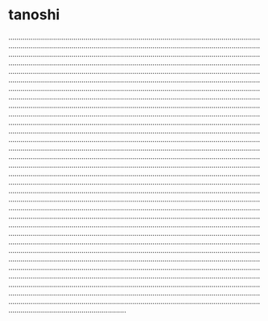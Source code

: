# tanoshi
..........................................................................................................................................................................................................................................................................................................................................................................................................................................................................................................................................................................................................................................................................................................................................................................................................................................................................................................................................................................................................................................................................................................................................................................................................................................................................................................................................................................................................................................................................................................................................................................................................................................................................................................................................................................................................................................................................................................................................................................................................................................................................................................................................................................................................................................................................................................................................................................................................................................................................................................................................................................................................................................................................................................................................................................................................................................................................................................................................................................................................................................................................................................................................................................................................................................................................................................................................................................................................................................................................................................................................................................................................................................................................................................................................................................................................................................................................................................................................................................................................................................................................................................................................................................................
